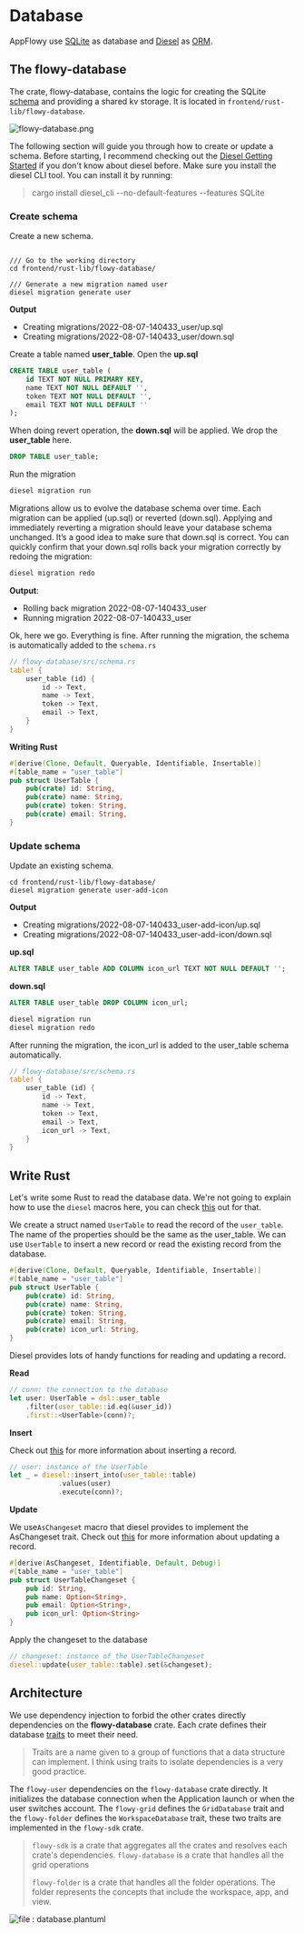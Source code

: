 # Database

AppFlowy use [SQLite](https://www.sqlite.org/index.html) as database and [Diesel](https://diesel.rs/) as [ORM](https://en.wikipedia.org/wiki/Object%E2%80%93relational_mapping).

## The flowy-database
The crate, flowy-database, contains the logic for creating the SQLite [schema](https://www.sqlite.org/schematab.html) and providing a shared kv storage.
It is located in `frontend/rust-lib/flowy-database`.

![flowy-database.png](../../../../.gitbook/assets/flowy-database.png)

The following section will guide you through how to create or update a schema. Before starting, I recommend checking out
the [Diesel Getting Started](https://diesel.rs/guides/getting-started) if you don't know about diesel before. Make sure
you install the diesel CLI tool. You can install it by running:

> cargo install diesel_cli --no-default-features --features SQLite


### Create schema
Create a new schema.
```shell

/// Go to the working directory
cd frontend/rust-lib/flowy-database/

/// Generate a new migration named user
diesel migration generate user
```

**Output**
* Creating migrations/2022-08-07-140433_user/up.sql
* Creating migrations/2022-08-07-140433_user/down.sql

Create a table named **user_table**. Open the **up.sql**
```SQL
CREATE TABLE user_table (
    id TEXT NOT NULL PRIMARY KEY,
    name TEXT NOT NULL DEFAULT '',
    token TEXT NOT NULL DEFAULT '',
    email TEXT NOT NULL DEFAULT ''
);
```
When doing revert operation, the **down.sql** will be applied. We drop the **user_table** here.
```SQL
DROP TABLE user_table;
```

Run the migration
```SQL
diesel migration run
```

Migrations allow us to evolve the database schema over time. Each migration can be applied (up.sql) or reverted (down.sql).
Applying and immediately reverting a migration should leave your database schema unchanged. It’s a good idea to make sure
that down.sql is correct. You can quickly confirm that your down.sql rolls back your migration correctly by redoing the migration:

```SQL
diesel migration redo
```

**Output**:
* Rolling back migration 2022-08-07-140433_user
* Running migration 2022-08-07-140433_user

Ok, here we go. Everything is fine. After running the migration, the schema is automatically added to the `schema.rs`
```rust
// flowy-database/src/schema.rs
table! {
    user_table (id) {
        id -> Text,
        name -> Text,
        token -> Text,
        email -> Text,
    }
}
```

**Writing Rust**

```rust
#[derive(Clone, Default, Queryable, Identifiable, Insertable)]
#[table_name = "user_table"]
pub struct UserTable {
    pub(crate) id: String,
    pub(crate) name: String,
    pub(crate) token: String,
    pub(crate) email: String,
}
```


### Update schema
Update an existing schema.
```shell
cd frontend/rust-lib/flowy-database/
diesel migration generate user-add-icon
```

**Output**
* Creating migrations/2022-08-07-140433_user-add-icon/up.sql
* Creating migrations/2022-08-07-140433_user-add-icon/down.sql


**up.sql**
```SQL
ALTER TABLE user_table ADD COLUMN icon_url TEXT NOT NULL DEFAULT '';
```

**down.sql**
```SQL
ALTER TABLE user_table DROP COLUMN icon_url;
```

```SQL
diesel migration run
diesel migration redo
```

After running the migration, the icon_url is added to the user_table schema automatically.
```rust
// flowy-database/src/schema.rs
table! {
    user_table (id) {
        id -> Text,
        name -> Text,
        token -> Text,
        email -> Text,
        icon_url -> Text,
    }
}
```

## Write Rust
Let's write some Rust to read the database data. We're not going to explain how to use the `diesel` macros here, you can
check [this](https://diesel.rs/guides/all-about-inserts.html) out for that.

We create a struct named `UserTable` to read the record of the `user_table`. The name of the properties should be the same
as the user_table. We can use `UserTable` to insert a new record or read the existing record from the database.

```rust
#[derive(Clone, Default, Queryable, Identifiable, Insertable)]
#[table_name = "user_table"]
pub struct UserTable {
    pub(crate) id: String,
    pub(crate) name: String,
    pub(crate) token: String,
    pub(crate) email: String,
    pub(crate) icon_url: String,
}
```

Diesel provides lots of handy functions for reading and updating a record.

**Read**
```rust
// conn: the connection to the database
let user: UserTable = dsl::user_table
    .filter(user_table::id.eq(&user_id))
    .first::<UserTable>(conn)?;
```

**Insert**

Check out [this](https://diesel.rs/guides/all-about-inserts.html) for more information about inserting a record.
```rust
// user: instance of the UserTable 
let _ = diesel::insert_into(user_table::table)
            .values(user)
            .execute(conn)?;
```

**Update**

 We use`AsChangeset` macro that diesel provides to implement the AsChangeset trait. Check out [this](https://diesel.rs/guides/all-about-updates.html) 
 for more information about updating a record.
```rust
#[derive(AsChangeset, Identifiable, Default, Debug)]
#[table_name = "user_table"]
pub struct UserTableChangeset {
    pub id: String,
    pub name: Option<String>,
    pub email: Option<String>,
    pub icon_url: Option<String>
}

```
Apply the changeset to the database
```rust
// changeset: instance of the UserTableChangeset 
diesel::update(user_table::table).set(&changeset);
```

## Architecture
We use dependency injection to forbid the other crates directly dependencies on the **flowy-database** crate. Each crate
defines their database [traits](https://doc.rust-lang.org/book/ch10-02-traits.html) to meet their need.

> Traits are a name given to a group of functions that a data structure can implement. I think using traits to isolate
> dependencies is a very good practice. 

The `flowy-user` dependencies on the `flowy-database` crate directly. It initializes the database connection when the Application
launch or when the user switches account. The `flowy-grid` defines the `GridDatabase` trait and the `flowy-folder` defines the 
`WorkspaceDatabase` trait, these two traits are implemented in the `flowy-sdk` crate.

> `flowy-sdk` is a crate that aggregates all the crates and resolves each crate's dependencies.
> `flowy-database` is a crate that handles all the grid operations
>
> `flowy-folder` is a crate that handles all the folder operations. The folder represents the concepts that include the 
> workspace, app, and view.


![file : database.plantuml](../../../../uml/output/Database.svg)